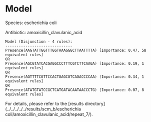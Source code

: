 
# Model

Species: escherichia coli

Antibiotic: amoxicillin_clavulanic_acid

```
Model (Disjunction - 4 rules):
------------------------------
Presence(AAGTATTGGTTTGGTAAAGGGCTTAATTTTA) [Importance: 0.47, 58 equivalent rules]
OR
Presence(AGCGTATCACGAGGCCCTTTCGTCTTCAAGA) [Importance: 0.19, 1 equivalent rules]
OR
Presence(AGTTTTCGTTCCACTGAGCGTCAGACCCCAA) [Importance: 0.34, 1 equivalent rules]
OR
Presence(ATATGTATCCGCTCATGATACAATAACCCTG) [Importance: 0.07, 8 equivalent rules]

```

For details, please refer to the [results directory](../../../../../results/scm_b/escherichia coli/amoxicillin_clavulanic_acid/repeat_7/).

